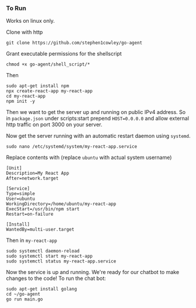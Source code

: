 ### To Run

Works on linux only.

Clone with http
```
git clone https://github.com/stephen1cowley/go-agent
```


Grant executable permissions for the shellscript
```
chmod +x go-agent/shell_script/*
```

Then
```
sudo apt-get install npm
npx create-react-app my-react-app
cd my-react-app
npm init -y
```

Then we want to get the server up and running on public IPv4 address. So in `package.json` under scripts:start prepend `HOST=0.0.0.0` and allow external http traffic on port 3000 on your server.

Now get the server running with an automatic restart daemon using `systemd`.

```
sudo nano /etc/systemd/system/my-react-app.service
```

Replace contents with (replace `ubuntu` with actual system username)
```
[Unit]
Description=My React App
After=network.target

[Service]
Type=simple
User=ubuntu
WorkingDirectory=/home/ubuntu/my-react-app
ExecStart=/usr/bin/npm start
Restart=on-failure

[Install]
WantedBy=multi-user.target
```

Then in `my-react-app`
```
sudo systemctl daemon-reload
sudo systemctl start my-react-app
sudo systemctl status my-react-app.service
```

Now the service is up and running. We're ready for our chatbot to make changes to the code! To run the chat bot:

```
sudo apt-get install golang
cd ~/go-agent
go run main.go
```